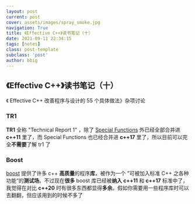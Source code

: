 ```yaml
---
layout: post
current: post
cover: assets/images/spray_smoke.jpg
navigation: True
title: 《Effective C++》读书笔记（十）
date: 2021-09-11 22:34:15
tags: [notes]
class: post-template
subclass: 'post'
author: bbig
---
```


##  《Effective C++》读书笔记（十）

《 Effective C++ 改善程序与设计的 55 个具体做法》杂项讨论



### TR1

**TR1** 全称 "Technical Report 1" ，除了 [Special Functions](https://en.cppreference.com/w/cpp/numeric/special_functions) 外已经全部合并进 **c++11** 里了，而 Special Functions 也已经合并进 **c++17** 里了，所以目前可以完全**不需要**了解 tr1 了



### Boost

[boost](https://www.boost.org/) 提供了许多 c++ **高质量**的程序**库**，被作为一个 ”可被加入标准 C++ 之各种功能“的**测试场**。不过现在**很多** boost 库已经被**纳入** **c++11** 和 **c++17** 标准中了，我觉得在对比 **c++20** 时有很多东西都显得**多余**。假如你需要用一些程序库时可以去翻翻，但应该用到的时候不多了

